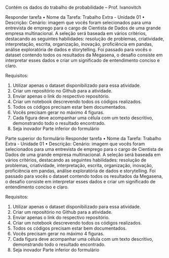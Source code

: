 ﻿Contém os dados do trabalho de probabilidade – Prof. Ivanovitch

Responder tarefa 
• Nome da Tarefa: 
Trabalho Extra - Unidade 01
• Descrição: 
Cenário: imagem que vocês foram selecionados para uma entrevista de emprego para o cargo de Cientista de Dados de uma grande empresa multinacional. A seleção será baseada em vários critérios, destacando as seguintes habilidades: resolução de problemas, criatividade, interpretação, escrita, organização, inovação, proficiência em pandas, análise exploratória de dados e storytelling. Foi passado para vocês o dataset contendo todos os resultados da Megasena, o desafio consiste em interpretar esses dados e criar um significado de entendimento conciso e claro.

Requisitos:
 
1. Utilizar apenas o dataset disponibilizado para essa atividade.
2. Criar um repositório no Github para a atividade.
3. Enviar apenas o link do respectivo repositório.
4. Criar um notebook descrevendo todos os códigos realizados. 
5. Todos os códigos precisam estar bem documentados.
6. Vocês precisam gerar no máximo 4 figuras.
7. Cada figura deve acompanhar uma célula com um texto descritivo, demonstrando todo o resultado encontrado. 
8. Seja inovador
Parte inferior do formulário

Parte superior do formulário
Responder tarefa 
• Nome da Tarefa: 
Trabalho Extra - Unidade 01
• Descrição: 
Cenário: imagem que vocês foram selecionados para uma entrevista de emprego para o cargo de Cientista de Dados de uma grande empresa multinacional. A seleção será baseada em vários critérios, destacando as seguintes habilidades: resolução de problemas, criatividade, interpretação, escrita, organização, inovação, proficiência em pandas, análise exploratória de dados e storytelling. Foi passado para vocês o dataset contendo todos os resultados da Megasena, o desafio consiste em interpretar esses dados e criar um significado de entendimento conciso e claro.

Requisitos:
 
1. Utilizar apenas o dataset disponibilizado para essa atividade.
2. Criar um repositório no Github para a atividade.
3. Enviar apenas o link do respectivo repositório.
4. Criar um notebook descrevendo todos os códigos realizados. 
5. Todos os códigos precisam estar bem documentados.
6. Vocês precisam gerar no máximo 4 figuras.
7. Cada figura deve acompanhar uma célula com um texto descritivo, demonstrando todo o resultado encontrado. 
8. Seja inovador
Parte inferior do formulário


